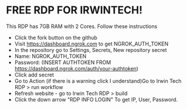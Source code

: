 # FREE RDP FOR IRWINTECH!
This RDP has 7GB RAM with 2 Cores.
Follow these instructions

- Click the fork button on the github
- Visit https://dashboard.ngrok.com to get NGROK_AUTH_TOKEN
- In the repository go to Settings, Secrets, New repository secret
- Name: NGROK_AUTH_TOKEN
- Password: (INSERT AUTHTOKEN FROM https://dashboard.ngrok.com/auth/your-authtoken)
- Click add secret
- Go to Action (if there is a warning click I understand)Go to Irwin Tech RDP > run workflow
- Refresh website - go to Irwin Tech RDP > build
- Click the down arrow "RDP INFO LOGIN" To get IP, User, Password.
